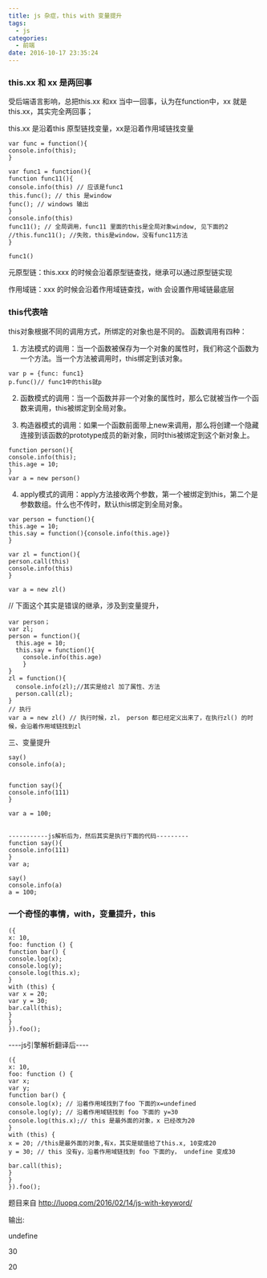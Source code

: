 ```yaml
---
title: js 杂症，this with 变量提升
tags:
  - js
categories:
  - 前端
date: 2016-10-17 23:35:24
---
```


### this.xx 和 xx 是两回事

受后端语言影响，总把this.xx 和xx 当中一回事，认为在function中，xx 就是this.xx，其实完全两回事；

this.xx 是沿着this 原型链找变量，xx是沿着作用域链找变量

```
var func = function(){
console.info(this);
}

var func1 = function(){
function func11(){
console.info(this) // 应该是func1
this.func(); // this 是window
func(); // windows 输出    
}
console.info(this)
func11(); // 全局调用，func11 里面的this是全局对象window, 见下面的2
//this.func11(); //失败，this是window，没有func11方法
}

func1()
```
 

元原型链：this.xxx 的时候会沿着原型链查找，继承可以通过原型链实现

作用域链：xxx 的时候会沿着作用域链查找，with 会设置作用域链最底层


### this代表啥
this对象根据不同的调用方式，所绑定的对象也是不同的。 
函数调用有四种：

1. 方法模式的调用：当一个函数被保存为一个对象的属性时，我们称这个函数为一个方法。当一个方法被调用时，this绑定到该对象。
```
var p = {func: func1}
p.func()// func1中的this就p
```
2. 函数模式的调用：当一个函数并非一个对象的属性时，那么它就被当作一个函数来调用，this被绑定到全局对象。

3. 构造器模式的调用：如果一个函数前面带上new来调用，那么将创建一个隐藏连接到该函数的prototype成员的新对象，同时this被绑定到这个新对象上。
```
function person(){
console.info(this);
this.age = 10;
}
var a = new person()
```
 

4. apply模式的调用：apply方法接收两个参数，第一个被绑定到this，第二个是参数数组。什么也不传时，默认this绑定到全局对象。

```
var person = function(){
this.age = 10;
this.say = function(){console.info(this.age)}
}

var zl = function(){
person.call(this)
console.info(this)
}

var a = new zl()
```
 

// 下面这个其实是错误的继承，涉及到变量提升，

```
var person；
var zl;
person = function(){
  this.age = 10;
  this.say = function(){
  	console.info(this.age)
	}
}
zl = function(){
  console.info(zl);//其实是给zl 加了属性、方法
  person.call(zl);
}
// 执行
var a = new zl() // 执行时候，zl， person 都已经定义出来了，在执行zl() 的时候，会沿着作用域链找到zl
```
 

三、变量提升

```
say()
console.info(a);


function say(){
console.info(111)
}

var a = 100;


-----------js解析后为，然后其实是执行下面的代码---------
function say(){
console.info(111)
}
var a;

say()
console.info(a)
a = 100;
```
 

### 一个奇怪的事情，with，变量提升，this

```
({
x: 10,
foo: function () {
function bar() {
console.log(x);
console.log(y);
console.log(this.x);
}
with (this) {
var x = 20;
var y = 30;
bar.call(this);
}
}
}).foo();
```
 


----js引擎解析翻译后----

```
({
x: 10,
foo: function () {
var x;
var y;
function bar() {
console.log(x); // 沿着作用域找到了foo 下面的x=undefined
console.log(y); // 沿着作用域链找到 foo 下面的 y=30
console.log(this.x);// this 是最外面的对象，x 已经改为20
}
with (this) {
x = 20; //this是最外面的对象,有x，其实是赋值给了this.x, 10变成20
y = 30; // this 没有y，沿着作用域链找到 foo 下面的y， undefine 变成30

bar.call(this);
}
}
}).foo();
```
 题目来自  http://luopq.com/2016/02/14/js-with-keyword/ 

 

输出:

undefine

30

20